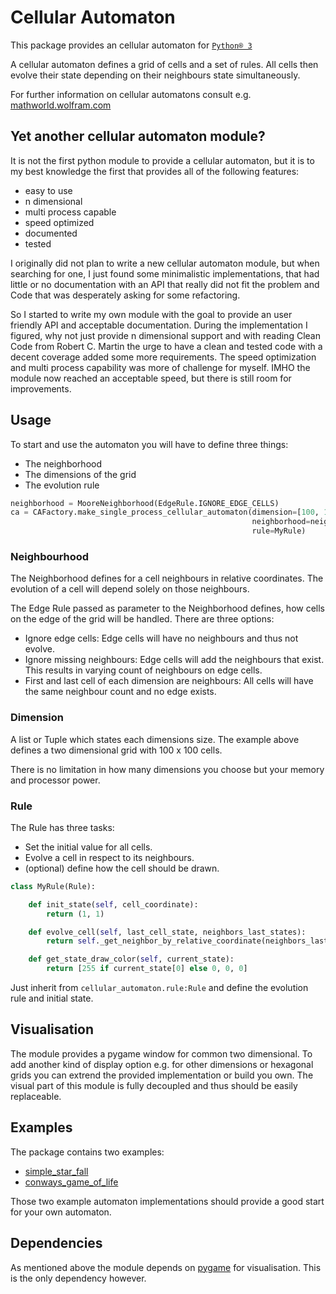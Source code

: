 # Cellular Automaton
This package provides an cellular automaton for [`Python® 3`](https://www.python.org/)

A cellular automaton defines a grid of cells and a set of rules.
All cells then evolve their state depending on their neighbours state simultaneously.

For further information on cellular automatons consult e.g. [mathworld.wolfram.com](http://mathworld.wolfram.com/CellularAutomaton.html)

## Yet another cellular automaton module?
It is not the first python module to provide a cellular automaton, 
but it is to my best knowledge the first that provides all of the following features:
 - easy to use
 - n dimensional
 - multi process capable
 - speed optimized
 - documented
 - tested
 
I originally did not plan to write a new cellular automaton module, 
but when searching for one, I just found some minimalistic implementations,
that had little or no documentation with an API that really did not fit the problem
and Code that was desperately asking for some refactoring.

So I started to write my own module with the goal to provide an user friendly API
and acceptable documentation. During the implementation I figured, why not just provide 
n dimensional support and with reading Clean Code from Robert C. Martin the urge
to have a clean and tested code with a decent coverage added some more requirements.
The speed optimization and multi process capability was more of challenge for myself.
IMHO the module now reached an acceptable speed, but there is still room for improvements.

## Usage
To start and use the automaton you will have to define three things:
- The neighborhood
- The dimensions of the grid
- The evolution rule

`````python
neighborhood = MooreNeighborhood(EdgeRule.IGNORE_EDGE_CELLS)
ca = CAFactory.make_single_process_cellular_automaton(dimension=[100, 100],
                                                      neighborhood=neighborhood,
                                                      rule=MyRule)
``````

### Neighbourhood
The Neighborhood defines for a cell neighbours in relative coordinates.
The evolution of a cell will depend solely on those neighbours.
 
The Edge Rule passed as parameter to the Neighborhood defines, how cells on the edge of the grid will be handled.
There are three options:
- Ignore edge cells: Edge cells will have no neighbours and thus not evolve.
- Ignore missing neighbours: Edge cells will add the neighbours that exist. This results in varying count of neighbours on edge cells.
- First and last cell of each dimension are neighbours: All cells will have the same neighbour count and no edge exists.

### Dimension
A list or Tuple which states each dimensions size.
The example above defines a two dimensional grid with 100 x 100 cells.

There is no limitation in how many dimensions you choose but your memory and processor power.

### Rule
The Rule has three tasks:
- Set the initial value for all cells.
- Evolve a cell in respect to its neighbours.
- (optional) define how the cell should be drawn.

`````python
class MyRule(Rule):

    def init_state(self, cell_coordinate):
        return (1, 1)

    def evolve_cell(self, last_cell_state, neighbors_last_states):
        return self._get_neighbor_by_relative_coordinate(neighbors_last_states, (-1, -1))

    def get_state_draw_color(self, current_state):
        return [255 if current_state[0] else 0, 0, 0]
`````

Just inherit from `cellular_automaton.rule:Rule` and define the evolution rule and initial state.

## Visualisation
The module provides a pygame window for common two dimensional.
To add another kind of display option e.g. for other dimensions or hexagonal grids you can extrend the provided implementation or build you own.
The visual part of this module is fully decoupled and thus should be easily replaceable.

## Examples
The package contains two examples:
- [simple_star_fall](./examples/simple_star_fall.py)
- [conways_game_of_life](./examples/conways_game_of_life.py)

Those two example automaton implementations should provide a good start for your own automaton.

## Dependencies
As mentioned above the module depends on [pygame](https://www.pygame.org/news) for visualisation.
This is the only dependency however.